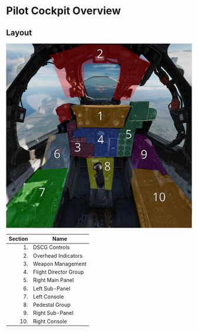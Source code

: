 # Pilot Cockpit Overview

## Layout

![Layout](../../img/pilot_pit_overview.png)

| Section | Name                  |
| ------: | --------------------- |
|      1. | DSCG Controls         |
|      2. | Overhead Indicators   |
|      3. | Weapon Management     |
|      4. | Flight Director Group |
|      5. | Right Main Panel      |
|      6. | Left Sub-Panel        |
|      7. | Left Console          |
|      8. | Pedestal Group        |
|      9. | Right Sub-Panel       |
|     10. | Right Console         |
